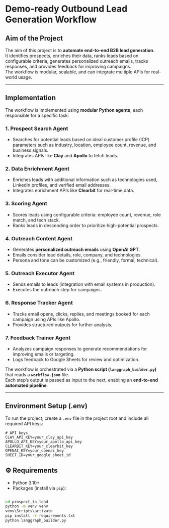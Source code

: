 # Demo-ready Outbound Lead Generation Workflow

## Aim of the Project
The aim of this project is to **automate end-to-end B2B lead generation**.  
It identifies prospects, enriches their data, ranks leads based on configurable criteria, generates personalized outreach emails, tracks responses, and provides feedback for improving campaigns.  
The workflow is modular, scalable, and can integrate multiple APIs for real-world usage.

---

## Implementation
The workflow is implemented using **modular Python agents**, each responsible for a specific task:

### 1. Prospect Search Agent
- Searches for potential leads based on ideal customer profile (ICP) parameters such as industry, location, employee count, revenue, and business signals.
- Integrates APIs like **Clay** and **Apollo** to fetch leads.

### 2. Data Enrichment Agent
- Enriches leads with additional information such as technologies used, LinkedIn profiles, and verified email addresses.
- Integrates enrichment APIs like **Clearbit** for real-time data.

### 3. Scoring Agent
- Scores leads using configurable criteria: employee count, revenue, role match, and tech stack.
- Ranks leads in descending order to prioritize high-potential prospects.

### 4. Outreach Content Agent
- Generates **personalized outreach emails** using **OpenAI GPT**.
- Emails consider lead details, role, company, and technologies.
- Persona and tone can be customized (e.g., friendly, formal, technical).

### 5. Outreach Executor Agent
- Sends emails to leads (integration with email systems in production).
- Executes the outreach step for campaigns.

### 6. Response Tracker Agent
- Tracks email opens, clicks, replies, and meetings booked for each campaign using APIs like Apollo.
- Provides structured outputs for further analysis.

### 7. Feedback Trainer Agent
- Analyzes campaign responses to generate recommendations for improving emails or targeting.
- Logs feedback to Google Sheets for review and optimization.

The workflow is orchestrated via a **Python script (`langgraph_builder.py`)** that reads a **`workflow.json`** file.  
Each step’s output is passed as input to the next, enabling an **end-to-end automated pipeline**.

---

## Environment Setup (.env)
To run the project, create a `.env` file in the project root and include all required API keys:

```env
# API keys
CLAY_API_KEY=your_clay_api_key
APOLLO_API_KEY=your_apollo_api_key
CLEARBIT_KEY=your_clearbit_key
OPENAI_KEY=your_openai_key
SHEET_ID=your_google_sheet_id
```


## ⚙️ Requirements

- Python 3.10+
- Packages (install via `pip`):
```bash

cd prospect_to_lead
python -m venv venv
venv\Scripts\activate     
pip install -r requirements.txt  
python langgraph_builder.py
```
